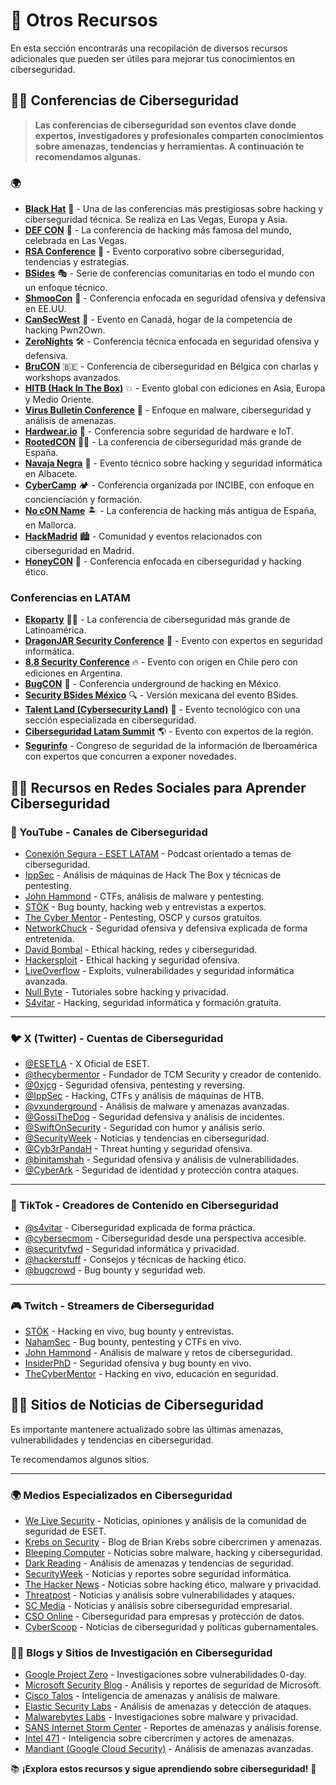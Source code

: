 # 📌 Otros Recursos  

En esta sección encontrarás una recopilación de diversos recursos adicionales que pueden ser útiles para mejorar tus conocimientos en ciberseguridad.  

## 🎤🔐 Conferencias de Ciberseguridad  

> **Las conferencias de ciberseguridad son eventos clave donde expertos, investigadores y profesionales comparten conocimientos sobre amenazas, tendencias y herramientas.
>A continuación te recomendamos algunas.** 


### 🌍 

- **[Black Hat](https://www.blackhat.com/)** 🏴 - Una de las conferencias más prestigiosas sobre hacking y ciberseguridad técnica. Se realiza en Las Vegas, Europa y Asia.  
- **[DEF CON](https://defcon.org/)** 👾 - La conferencia de hacking más famosa del mundo, celebrada en Las Vegas.  
- **[RSA Conference](https://www.rsaconference.com/)** 🔐 - Evento corporativo sobre ciberseguridad, tendencias y estrategias.  
- **[BSides](https://www.securitybsides.com/)** 🎭 - Serie de conferencias comunitarias en todo el mundo con un enfoque técnico.  
- **[ShmooCon](https://www.shmoocon.org/)** 🎩 - Conferencia enfocada en seguridad ofensiva y defensiva en EE.UU.  
- **[CanSecWest](https://cansecwest.com/)** 🍁 - Evento en Canadá, hogar de la competencia de hacking Pwn2Own.  
- **[ZeroNights](https://zeronights.ru/)** 🛠️ - Conferencia técnica enfocada en seguridad ofensiva y defensiva.  
- **[BruCON](https://www.brucon.org/)** 🇧🇪 - Conferencia de ciberseguridad en Bélgica con charlas y workshops avanzados.  
- **[HITB (Hack In The Box)](https://conference.hitb.org/)** 💥 - Evento global con ediciones en Asia, Europa y Medio Oriente.  
- **[Virus Bulletin Conference](https://www.virusbulletin.com/conference/)** 🦠 - Enfoque en malware, ciberseguridad y análisis de amenazas.  
- **[Hardwear.io](https://www.hardwear.io/)** 🔩 - Conferencia sobre seguridad de hardware e IoT.  
- **[RootedCON](https://www.rootedcon.com/)** 🏴‍☠️ - La conferencia de ciberseguridad más grande de España.  
- **[Navaja Negra](https://www.navajanegra.com/)** 🖤 - Evento técnico sobre hacking y seguridad informática en Albacete.  
- **[CyberCamp](https://www.incibe.es/cybercamp)** 🏕️ - Conferencia organizada por INCIBE, con enfoque en concienciación y formación.  
- **[No cON Name](https://www.noconname.org/)** 🏝️ - La conferencia de hacking más antigua de España, en Mallorca.  
- **[HackMadrid](https://hackmadrid.org/)** 🏙️ - Comunidad y eventos relacionados con ciberseguridad en Madrid.  
- **[HoneyCON](https://honeycon.eu/)** 🐝 - Conferencia enfocada en ciberseguridad y hacking ético.  


### Conferencias en LATAM

- **[Ekoparty](https://www.ekoparty.org/)** 🏴‍☠️ - La conferencia de ciberseguridad más grande de Latinoamérica.  
- **[DragonJAR Security Conference](https://www.dragonjar.org/)** 🐉 - Evento con expertos en seguridad informática.  
- **[8.8 Security Conference](https://www.8dot8.org/)** 🔥 - Evento con origen en Chile pero con ediciones en Argentina.  
- **[BugCON](https://bugcon.org/)** 🐞 - Conferencia underground de hacking en México.  
- **[Security BSides México](https://www.bsidessatx.com/)** 🔍 - Versión mexicana del evento BSides.  
- **[Talent Land (Cybersecurity Land)](https://www.talent-land.mx/)** 🚀 - Evento tecnológico con una sección especializada en ciberseguridad.  
- **[Ciberseguridad Latam Summit](https://www.ciberseguridadlatam.com/)** 🌎 - Evento con expertos de la región.  
- **[Segurinfo](https://www.segurinfo.org/)**  - Congreso de seguridad
de la información de Iberoamérica con expertos que concurren a exponer novedades.





## 📡🔐 Recursos en Redes Sociales para Aprender Ciberseguridad  


### 🎥 YouTube - Canales de Ciberseguridad  

- [Conexión Segura - ESET LATAM](https://www.youtube.com/watch?v=XrYsVPHrzdc&list=PL3zOaPUKmoKjwKEMopKVpnig4ifzu54CL) - Podcast orientado a temas de ciberseguridad.
- [IppSec](https://www.youtube.com/c/ippsec) - Análisis de máquinas de Hack The Box y técnicas de pentesting.  
- [John Hammond](https://www.youtube.com/c/JohnHammond010) - CTFs, análisis de malware y pentesting.  
- [STÖK](https://www.youtube.com/c/STOKfredrik) - Bug bounty, hacking web y entrevistas a expertos.  
- [The Cyber Mentor](https://www.youtube.com/c/TheCyberMentor) - Pentesting, OSCP y cursos gratuitos.  
- [NetworkChuck](https://www.youtube.com/c/NetworkChuck) - Seguridad ofensiva y defensiva explicada de forma entretenida.  
- [David Bombal](https://www.youtube.com/c/DavidBombal) - Ethical hacking, redes y ciberseguridad.  
- [Hackersploit](https://www.youtube.com/c/HackerSploit) - Ethical hacking y seguridad ofensiva.  
- [LiveOverflow](https://www.youtube.com/c/LiveOverflow) - Exploits, vulnerabilidades y seguridad informática avanzada.  
- [Null Byte](https://www.youtube.com/c/NullByteWHT) - Tutoriales sobre hacking y privacidad.  
- [S4vitar](https://www.youtube.com/c/S4vitar) - Hacking, seguridad informática y formación gratuita.  

---

### 🐦 X (Twitter) - Cuentas de Ciberseguridad  

- [@ESETLA](https://x.com/ESETLA) - X Oficial de ESET.
- [@thecybermentor](https://twitter.com/thecybermentor) - Fundador de TCM Security y creador de contenido.  
- [@0xjcg](https://twitter.com/0xjcg) - Seguridad ofensiva, pentesting y reversing.  
- [@IppSec](https://twitter.com/ippsec) - Hacking, CTFs y análisis de máquinas de HTB.  
- [@vxunderground](https://twitter.com/vxunderground) - Análisis de malware y amenazas avanzadas.  
- [@GossiTheDog](https://twitter.com/GossiTheDog) - Seguridad defensiva y análisis de incidentes.  
- [@SwiftOnSecurity](https://twitter.com/SwiftOnSecurity) - Seguridad con humor y análisis serio.  
- [@SecurityWeek](https://twitter.com/SecurityWeek) - Noticias y tendencias en ciberseguridad.  
- [@Cyb3rPandaH](https://twitter.com/Cyb3rPandaH) - Threat hunting y seguridad ofensiva.  
- [@binitamshah](https://twitter.com/binitamshah) - Seguridad ofensiva y análisis de vulnerabilidades.  
- [@CyberArk](https://twitter.com/CyberArk) - Seguridad de identidad y protección contra ataques.  

---

### 🎵 TikTok - Creadores de Contenido en Ciberseguridad  

- [@s4vitar](https://www.tiktok.com/@s4vitar) - Ciberseguridad explicada de forma práctica.  
- [@cybersecmom](https://www.tiktok.com/@cybersecmom) - Ciberseguridad desde una perspectiva accesible.  
- [@securityfwd](https://www.tiktok.com/@securityfwd) - Seguridad informática y privacidad.  
- [@hackerstuff](https://www.tiktok.com/@hackerstuff) - Consejos y técnicas de hacking ético.  
- [@bugcrowd](https://www.tiktok.com/@bugcrowd) - Bug bounty y seguridad web.  

---

### 🎮 Twitch - Streamers de Ciberseguridad  

- [STÖK](https://www.twitch.tv/stokfredrik) - Hacking en vivo, bug bounty y entrevistas.  
- [NahamSec](https://www.twitch.tv/nahamsec) - Bug bounty, pentesting y CTFs en vivo.  
- [John Hammond](https://www.twitch.tv/johnhammond010) - Análisis de malware y retos de ciberseguridad.  
- [InsiderPhD](https://www.twitch.tv/insiderphd) - Seguridad ofensiva y bug bounty en vivo.  
- [TheCyberMentor](https://www.twitch.tv/thecybermentor) - Hacking en vivo, educación en seguridad.  


## 📰🔐 Sitios de Noticias de Ciberseguridad  

Es importante mantenere actualizado sobre las últimas amenazas, vulnerabilidades y tendencias en ciberseguridad.

Te recomendamos algunos sitios.

---

### 🌍 Medios  Especializados en Ciberseguridad  

- [We Live Security](https://www.welivesecurity.com/es//) - Noticias, opiniones y análisis de la comunidad de seguridad de ESET.  
- [Krebs on Security](https://krebsonsecurity.com/) - Blog de Brian Krebs sobre cibercrimen y amenazas.  
- [Bleeping Computer](https://www.bleepingcomputer.com/) - Noticias sobre malware, hacking y ciberseguridad.  
- [Dark Reading](https://www.darkreading.com/) - Análisis de amenazas y tendencias de seguridad.  
- [SecurityWeek](https://www.securityweek.com/) - Noticias y reportes sobre seguridad informática.  
- [The Hacker News](https://thehackernews.com/) - Noticias sobre hacking ético, malware y privacidad.  
- [Threatpost](https://threatpost.com/) - Noticias y análisis sobre vulnerabilidades y ataques.  
- [SC Media](https://www.scmagazine.com/) - Noticias y análisis sobre ciberseguridad empresarial.  
- [CSO Online](https://www.csoonline.com/) - Ciberseguridad para empresas y protección de datos.  
- [CyberScoop](https://www.cyberscoop.com/) - Noticias de ciberseguridad y políticas gubernamentales.  



### 🏴‍☠️ Blogs y Sitios de Investigación en Ciberseguridad  

- [Google Project Zero](https://googleprojectzero.blogspot.com/) - Investigaciones sobre vulnerabilidades 0-day.  
- [Microsoft Security Blog](https://www.microsoft.com/security/blog/) - Análisis y reportes de seguridad de Microsoft.  
- [Cisco Talos](https://blog.talosintelligence.com/) - Inteligencia de amenazas y análisis de malware.  
- [Elastic Security Labs](https://www.elastic.co/security-labs/) - Análisis de amenazas y detección de ataques.  
- [Malwarebytes Labs](https://blog.malwarebytes.com/) - Investigaciones sobre malware y privacidad.  
- [SANS Internet Storm Center](https://isc.sans.edu/) - Reportes de amenazas y análisis forense.  
- [Intel 471](https://intel471.com/blog) - Inteligencia sobre cibercrimen y actores de amenazas.  
- [Mandiant (Google Cloud Security)](https://www.mandiant.com/resources/blog) - Análisis de amenazas avanzadas.  
  


📚 **¡Explora estos recursos y sigue aprendiendo sobre ciberseguridad!** 🚀  
